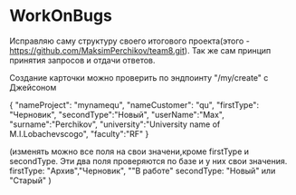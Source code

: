 # WorkOnBugs

Исправляю саму структуру своего
             итогового проекта(этого - https://github.com/MaksimPerchikov/team8.git).
Так же сам принцип принятия запросов и отдачи ответов.

Создание карточки можно проверить по эндпоинту  "/my/create" с Джейсоном

{
    "nameProject": "mynamequ",
    "nameCustomer": "qu",
    "firstType": "Черновик",
    "secondType":"Новый",
    "userName":"Max",
    "surname":"Perchikov",
    "university":"University name of M.I.Lobachevscogo",
    "faculty":"RF"
}

(изменять можно все поля на свои значени,кроме firstType и secondType.
Эти два поля проверяются по базе и у них свои значения.
firstType: "Архив","Черновик", ""В работе"
secondType: "Новый" или "Старый"
)
